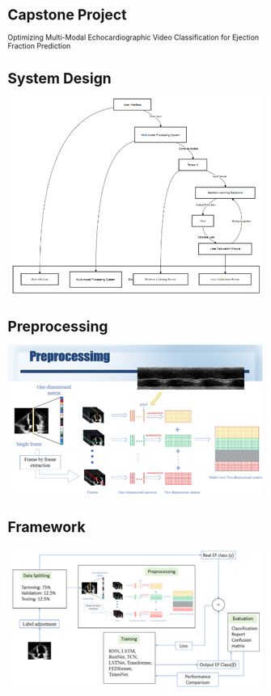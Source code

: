 # Capstone Project
Optimizing Multi-Modal Echocardiographic Video Classification for Ejection Fraction Prediction



# System Design
![System Design](System.png)

# Preprocessing
![Preprocessing](pre.jpg)

# Framework
![Framework](Framework.png)
